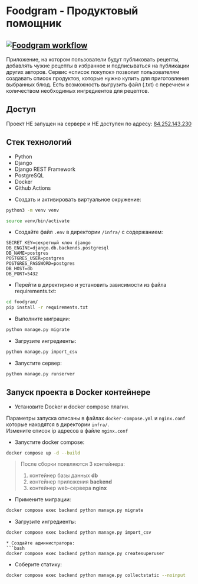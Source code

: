# Foodgram - Продуктовый помощник

[![Foodgram workflow](https://github.com/solydus/foodrammm/actions/workflows/foodgram_workflow.yml/badge.svg)](https://github.com/solydus/foodrammm/actions/workflows/foodgram_workflow.yml)
---

 Приложение, на котором пользователи будут публиковать рецепты, добавлять чужие рецепты в избранное и подписываться на публикации других авторов. Сервис «cписок покупок» позволит пользователям создавать список продуктов, которые нужно купить для приготовления выбранных блюд. Есть возможность выгрузить файл (.txt) с перечнем и количеством необходимых ингредиентов для рецептов.

## Доступ

Проект НЕ запущен на сервере и НЕ доступен по адресу:
[84.252.143.230
](http://84.252.143.230/)

## Стек технологий
- Python
- Django
- Django REST Framework
- PostgreSQL
- Docker
- Github Actions


* Cоздать и активировать виртуальное окружение:

```bash
python3 -m venv venv
```

```bash
source venv/bin/activate
```

* Cоздайте файл `.env` в директории `/infra/` с содержанием:

```
SECRET_KEY=секретный ключ django
DB_ENGINE=django.db.backends.postgresql
DB_NAME=postgres
POSTGRES_USER=postgres
POSTGRES_PASSWORD=postgres
DB_HOST=db
DB_PORT=5432
```

* Перейти в директирию и установить зависимости из файла requirements.txt:

```bash
cd foodgram/
pip install -r requirements.txt
```

* Выполните миграции:

```bash
python manage.py migrate
```
* Загрузите ингредиенты:
```bash
python manage.py import_csv

```
* Запустите сервер:
```bash
python manage.py runserver
```

## Запуск проекта в Docker контейнере
* Установите Docker и docker compose плагин.

Параметры запуска описаны в файлах `docker-compose.yml` и `nginx.conf` которые находятся в директории `infra/`.  
Измените список ip адресов в файле `nginx.conf`

* Запустите docker compose:
```bash
docker compose up -d --build
```  
  > После сборки появляются 3 контейнера:
  > 1. контейнер базы данных **db**
  > 2. контейнер приложения **backend**
  > 3. контейнер web-сервера **nginx**
* Примените миграции:
```bash
docker compose exec backend python manage.py migrate
```
* Загрузите ингредиенты:
```bash
docker сompose exec backend python manage.py import_csv
```

```
* Создайте администратора:
```bash
docker compose exec backend python manage.py createsuperuser
```
* Соберите статику:
```bash
docker compose exec backend python manage.py collectstatic --noinput
```

